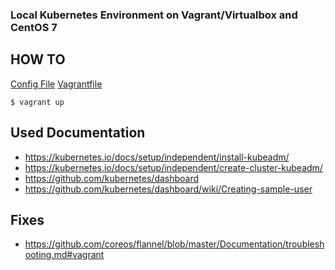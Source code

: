 ### Local Kubernetes Environment on Vagrant/Virtualbox and CentOS 7

## HOW TO

[Config File](config.rb)
[Vagrantfile](Vagrantfile)

```
$ vagrant up
```

## Used Documentation
- https://kubernetes.io/docs/setup/independent/install-kubeadm/
- https://kubernetes.io/docs/setup/independent/create-cluster-kubeadm/
- https://github.com/kubernetes/dashboard
- https://github.com/kubernetes/dashboard/wiki/Creating-sample-user

## Fixes
- https://github.com/coreos/flannel/blob/master/Documentation/troubleshooting.md#vagrant